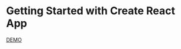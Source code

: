 # Getting Started with Create React App

[DEMO](https://alexeybachaev.github.io/bachaev-react-shop/)
